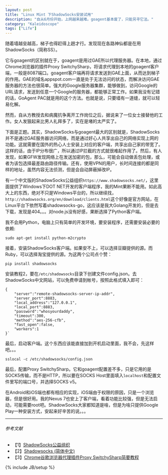 ```yaml
---
layout: post
title: "Linux Mint 下ShadowSocks安装试用"
description: "自从6月份开始，上网越来越难。goagent基本废了，只能另寻它法。"
category: "Kaleidoscope"
tags: ["Life"]
---
```


随着墙越垒越高，梯子也得赶得上趟才行。发现现在各路神仙都是在用ShadowSocks（简称SS）。

它与goagent的区别就在于，goagent是用过GAE所以代理服务器。在本地，通过Chrome浏览器的插件Proxy SwitchySharp，将请求代理到本地的goagent客户端，一般是8087端口。goagent客户端再将请求发送到GAE上面，从而达到梯子的作用。GAE的域名appspot.com一直是处于无法访问的状态，而解决访问GAE服务器的方法也很简单。强大的Google服务器集群，能够做到，访问Google的URL请求，发送到任意一个Google的服务器，都能够正常工作。如果我没有记错的话，GoAgent PAC就是用的这个方法。也就是说，只要墙有一道缝，就可以轻易化解。

然而，自从方教授去和病魔抗争离开工作岗位之后，据说来了一位女士接替他的工作。女人发狠起来比男人礼拜多了，实在是堵的太严实了。

下面是正题。其实，ShadowSocks与goagent最大的区别就是，ShadowSocks并不是通过GAE服务器访问网络，而是通过好心人共享出自己的网络实现上网的功能。这就需要在国外的热心人士安装上对应的客户端，共享出自己家的带宽了。这样的话，由于IP分布很广，所以通过IP拦截的方式就很难起作用了。然后，有人发现，如果GFW发现网络上在发送加密的包，那么，可能会自动做丢包处理，或者为该包选择最差路由路径传输。还有，使用VPN的用户，长时间连接的都是同样的地址，虽然内容无法侦测，但是会自动屏蔽掉改IP。

有一个中文版的ShadowSocks公益组织`https://www.shadowsocks.net/`，这里面提供了Windows下DOT NET开发的客户端程序，我的Mint果断不能用。如此高大上的东西，绝对不只是Windows平台的，所以继续找，`http://shadowsocks.org/en/download/clients.html`这个好像是官方网站，在Linux平台下依然写着shadowsocks-go，这应该是我大Golang开发的，但是去下载，发现是404。。。对node.js没有好感，果断选择了Python客户端。

我不会用Python，电脑上只有简单的开发环境，要安装程序，还需要安装必要的依赖:

    sudo apt-get install python-m2crypto

接着，安装ShadowSocks客户端。如果安不上，可以选择豆瓣提供的源。而Ruby，可以选择淘宝提供的源。为这两个公司点个赞：

    pip install shadowsocks

安装教程2，要在`/etc/shadowsocks`目录下创建文件config.json。去ShadowSocks中文网站，可以免费申请到帐号，按照此格式填入即可：

    {
        "server":"remote-shadowsocks-server-ip-addr",
        "server_port":8883,
        "local_address":"127.0.0.1",
        "local_port":8883,
        "password":"whosyourdaddy",
        "timeout":300,
        "method":"aes-256-cfb",
        "fast_open":false,
        "workers":1
    }`

最后，启动客户端。这个东西应该能直接加到开机启动里面，我不会，先这样吧。。。

    sslocal -c /etc/shadowsocks/config.json

最后，配置Proxy SwitchySharp。它和goagent配置差不多，只是它用的是SOCK5传输，而不是HTTP，所以要在SOCKS Host里面填入`localhost`和配置文件里写的端口号，并选择SOCKS v5。

在Android和iOS端也都有相应的实现，iOS端由于权限的原因，只是一个浏览器，但是很好用。我的Nexus 7也安上了客户端，看着功能比较强，但是无法启动，可能需要root吧。ShadowSocks大家都知道是啥，但是为啥只提供Google Play一种安装方式，安起来好辛苦的说。。。

---

###### *参考文献*
+ 【1】[ShadowSocks公益组织](https://www.shadowsocks.net/)
+ 【2】[Shadowsocks (简体中文)](https://wiki.archlinux.org/index.php/Shadowsocks_(%E7%AE%80%E4%BD%93%E4%B8%AD%E6%96%87)#.E5.AE.A2.E6.88.B7.E7.AB.AF)
+ 【3】[Chrome谷歌浏览器代理插件Proxy SwitchySharp简要教程](https://bbs.shadowsocks.net/discussion/6/)

{% include JB/setup %}